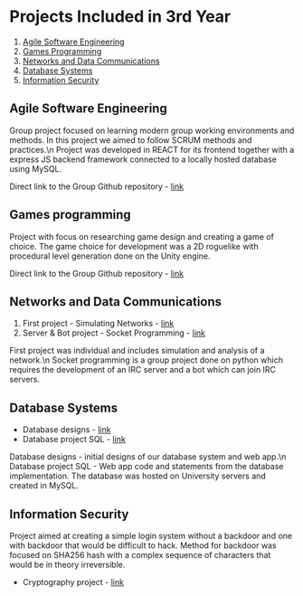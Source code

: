 # Projects Included in 3rd Year
<!-- TOC -->
1. [Agile Software Engineering](#agile-software-engineering)
2. [Games Programming](#games-programming)
3. [Networks and Data Communications](#networks-and-data-communications)
4. [Database Systems](#database-systems)
5. [Information Security](#information-security)
<!-- /TOC -->

## Agile Software Engineering
Group project focused on learning modern group working environments and methods. In this project we aimed to follow SCRUM methods and practices.\n
Project was developed in REACT for its frontend together with a express JS backend framework connected to a locally hosted database using MySQL.

Direct link to the Group Github repository - [link](https://github.com/Group-7-AC31007/Group7-AC31007/tree/Development)

## Games programming
Project with focus on researching game design and creating a game of choice. The game choice for development was a 2D roguelike with procedural level generation done on the Unity engine.

Direct link to the Group Github repository - [link](https://github.com/TruthgamiPC/Games-Programming)

## Networks and Data Communications
1. First project - Simulating Networks - [link](https://github.com/TruthgamiPC/University-Work/tree/main/Year%203/Networks%20and%20Data%20Communicaitons/coursework%201)
2. Server & Bot project - Socket Programming - [link](https://github.com/TruthgamiPC/University-Work/tree/main/Year%203/Networks%20and%20Data%20Communicaitons/Server%20%26%20Bot)
<!-- Open Book Assessment - [link]() -->

First project was individual and includes simulation and analysis of a network.\n
Socket programming is a group project done on python which requires the development of an IRC server and a bot which can join IRC servers.


## Database Systems
- Database designs - [link](https://github.com/TruthgamiPC/University-Work/tree/main/Year%203/Database%20Systems/Design)
- Database project SQL - [link](https://github.com/TruthgamiPC/University-Work/tree/main/Year%203/Database%20Systems/Database%20project)

Database designs - initial designs of our database system and web app.\n
Database project SQL - Web app code and statements from the database implementation. The database was hosted on University servers and created in MySQL.

## Information Security
Project aimed at creating a simple login system without a backdoor and one with backdoor that would be difficult to hack. Method for backdoor was focused on SHA256 hash with a complex sequence of characters that would be in theory irreversible.
- Cryptography project - [link](https://github.com/TruthgamiPC/University-Work/tree/main/Year%203/Infomation%20Security)
